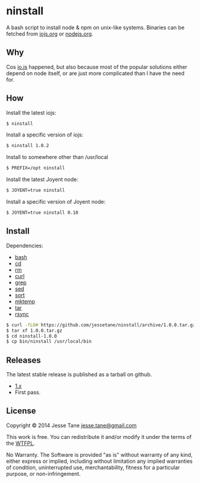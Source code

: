 # ninstall
A bash script to install node & npm on unix-like systems. Binaries can be fetched from [iojs.org](https://iojs.org/dist) or [nodejs.org](http://nodejs.org/dist).

## Why
Cos [io.js](https://iojs.org) happened, but also because most of the popular solutions either depend on node itself, or are just more complicated than I have the need for.

## How
Install the latest iojs:
```bash
$ ninstall
```

Install a specific version of iojs:
```bash
$ ninstall 1.0.2
```

Install to somewhere other than /usr/local
```bash
$ PREFIX=/opt ninstall
```

Install the latest Joyent node:
```bash
$ JOYENT=true ninstall
```

Install a specific version of Joyent node:
```bash
$ JOYENT=true ninstall 0.10
```

## Install
Dependencies:
* [bash](http://linux.die.net/man/1/bash)
* [cd](http://linux.die.net/man/1/cd)
* [rm](http://linux.die.net/man/1/rm)
* [curl](http://linux.die.net/man/1/curl)
* [grep](http://linux.die.net/man/1/grep)
* [sed](http://linux.die.net/man/1/sed)
* [sort](http://linux.die.net/man/1/sort)
* [mktemp](http://linux.die.net/man/1/mktemp)
* [tar](http://linux.die.net/man/1/tar)
* [rsync](http://linux.die.net/man/1/rsync)

```bash
$ curl -fLO# https://github.com/jessetane/ninstall/archive/1.0.0.tar.gz
$ tar xf 1.0.0.tar.gz
$ cd ninstall-1.0.0
$ cp bin/ninstall /usr/local/bin
```

## Releases
The latest stable release is published as a tarball on github.
* [1.x](https://github.com/jessetane/ninstall/archive/1.0.0.tar.gz)
 * First pass.

## License
Copyright © 2014 Jesse Tane <jesse.tane@gmail.com>

This work is free. You can redistribute it and/or modify it under the
terms of the [WTFPL](http://www.wtfpl.net/txt/copying).

No Warranty. The Software is provided "as is" without warranty of any kind, either express or implied, including without limitation any implied warranties of condition, uninterrupted use, merchantability, fitness for a particular purpose, or non-infringement.
